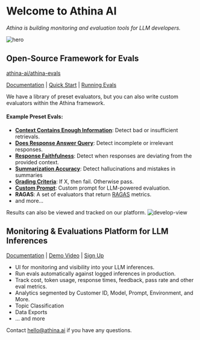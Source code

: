 # Welcome to Athina AI

_Athina is building monitoring and evaluation tools for LLM developers._

![hero](https://github.com/athina-ai/.github/assets/7515552/c9da94de-8854-41ab-8f24-d4522b634c83)


## Open-Source Framework for Evals
[athina-ai/athina-evals](https://github.com/athina-ai/athina-evals)

[Documentation](https://docs.athina.ai/evals) | [Quick Start](https://docs.athina.ai/evals/quick_start) | [Running Evals](https://docs.athina.ai/evals/running_evals) 

We have a library of preset evaluators, but you can also write custom evaluators within the Athina framework. 

#### Example Preset Evals:

- [**Context Contains Enough Information**](https://docs.athina.ai/evals/preset_evals/ccei): Detect bad or insufficient retrievals.
- [**Does Response Answer Query**](https://docs.athina.ai/evals/preset_evals/draq): Detect incomplete or irrelevant responses.
- [**Response Faithfulness**](https://docs.athina.ai/evals/preset_evals/faithfulness): Detect when responses are deviating from the provided context.
- [**Summarization Accuracy**](https://docs.athina.ai/evals/preset_evals/summarization_eval): Detect hallucinations and mistakes in summaries
- [**Grading Criteria**](https://docs.athina.ai/evals/custom_evals#custom-grading-criteria-easy): If X, then fail. Otherwise pass.
- [**Custom Prompt**](https://docs.athina.ai/evals/custom_evals#llm-evaluator-with-a-completely-custom-prompt): Custom prompt for LLM-powered evaluation.
- **RAGAS**: A set of evaluators that return [RAGAS](https://github.com/explodinggradients/ragas) metrics.
- and more...

Results can also be viewed and tracked on our platform.
![develop-view](https://github.com/athina-ai/.github/assets/7515552/5aaf9d9f-8462-45b2-81c9-946c800991fd)



## Monitoring & Evaluations Platform for LLM Inferences

[Documentation](https://docs.athina.ai/monitoring) | [Demo Video](https://bit.ly/athina-platform-demo) | [Sign Up](https://app.athina.ai)

- UI for monitoring and visibility into your LLM inferences.
- Run evals automatically against logged inferences in production.
- Track cost, token usage, response times, feedback, pass rate and other eval metrics.
- Analytics segmented by Customer ID, Model, Prompt, Environment, and More.
- Topic Classification
- Data Exports
- ... and more

Contact hello@athina.ai if you have any questions.
